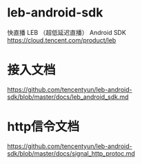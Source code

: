 # leb-android-sdk
快直播 LEB （超低延迟直播） Android SDK https://cloud.tencent.com/product/leb

# 接入文档
https://github.com/tencentyun/leb-android-sdk/blob/master/docs/leb_android_sdk.md

# http信令文档
https://github.com/tencentyun/leb-android-sdk/blob/master/docs/signal_http_protoc.md
